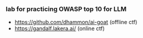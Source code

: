 ### lab for practicing  OWASP top 10 for LLM 

- https://github.com/dhammon/ai-goat (offline ctf)
- https://gandalf.lakera.ai/ (online ctf)
